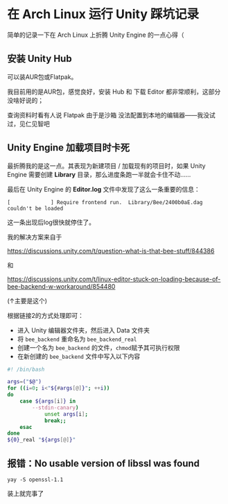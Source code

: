 # 在 Arch Linux 运行 Unity 踩坑记录

简单的记录一下在 Arch Linux 上折腾 Unity Engine 的一点心得（

## 安装 Unity Hub

可以装AUR包或Flatpak。

我目前用的是AUR包，感觉良好，安装 Hub 和 下载 Editor 都非常顺利，这部分没啥好说的；

查询资料时看有人说 Flatpak 由于是沙箱 没法配置到本地的编辑器——我没试过，见仁见智吧

## Unity Engine 加载项目时卡死

最折腾我的是这一点。其表现为新建项目 / 加载现有的项目时，如果 Unity Engine 需要创建 **Library** 目录，那么进度条跑一半就会卡住不动……

最后在 Unity Engine 的 **Editor.log** 文件中发现了这么一条重要的信息：

```
[             ] Require frontend run.  Library/Bee/2400b0aE.dag couldn't be loaded
```

这一条出现后log很快就停住了。

我的解决方案来自于

https://discussions.unity.com/t/question-what-is-that-bee-stuff/844386 

和

https://discussions.unity.com/t/linux-editor-stuck-on-loading-because-of-bee-backend-w-workaround/854480

(↑主要是这个)

根据链接2的方式处理即可：

- 进入 Unity 编辑器文件夹，然后进入 Data 文件夹
- 将 `bee_backend` 重命名为 `bee_backend_real`
- 创建一个名为 `bee_backend` 的文件，`chmod`赋予其可执行权限
- 在新创建的 `bee_backend` 文件中写入以下内容

```bash
#! /bin/bash

args=("$@")
for ((i=0; i<"${#args[@]}"; ++i))
do
    case ${args[i]} in
        --stdin-canary)
            unset args[i];
            break;;
    esac
done
${0}_real "${args[@]}"
```

## 报错：No usable version of libssl was found

```
yay -S openssl-1.1
```

装上就完事了
